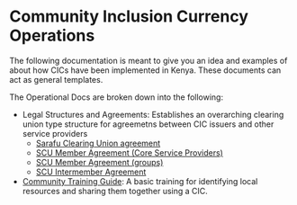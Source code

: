 # Community Inclusion Currency Operations

The following documentation is meant to give you an idea and examples of about how CICs have been implemented in Kenya. These documents can act as general templates.

The Operational Docs are broken down into the following:

- Legal Structures and Agreements: Establishes an overarching clearing union type structure for agreemetns between CIC issuers and other service providers
    *  [Sarafu Clearing Union agreement](/sarafu_clearing_union/)
    *  [SCU Member Agreement (Core Service Providers)](/scu_member_csp/)
    *  [SCU Member Agreement (groups)](/scu_member_group/)
    *  [SCU Intermember Agreement](/scu_membership/)
-  [Community Training Guide](/cic_training/): A basic training for identifying local resources and sharing them together using a CIC. 